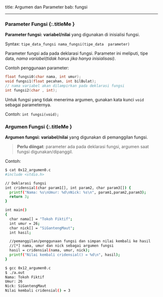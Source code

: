 title: Argumen dan Parameter
bab: fungsi

---



### <i class="fa fa-info-circle"></i> Parameter Fungsi {:.titleMe }

**Parameter fungsi:** **variabel/nilai** yang digunakan di inisialisi fungsi.

Syntax: `tipe_data_fungsi nama_fungsi(tipe_data 
parameter)`

Parameter fungsi ada pada deklarasi fungsi. Parameter ini meliputi, tipe data, _nama variabel(tidak harus jika hanya inisialisasi)_.

Contoh penggunaan parameter:

``` c
float fungsi0(char nama, int umur);
void fungsi1(float pecahan, int bilBulat);
// nama variabel akan dilampirkan pada deklarasi fungsi
int fungsi2(char , int);
```

Untuk fungsi yang tidak menerima argumen, gunakan kata kunci `void` sebagai parameternya.

Contoh: `int fungsi(void);`


### <i class="fa fa-info-circle"></i> Argumen Fungsi {:.titleMe }

**Argumen fungsi:** **variabel/nilai** yang digunakan di pemanggilan fungsi.

> __Perlu diingat__: parameter ada pada deklarasi fungsi, argumen saat fungsi digunakan/dipanggil.

Contoh:
``` bash
$ cat 0x12_argumen0.c 
#include <stdio.h>

// Deklarasi fungsi
int cridensial(char param1[], int param2, char param3[]) {
  printf("Nama: %s\nUmur: %d\nNick: %s\n", param1,param2,param3);
  return 3;
}

int main()
{
  char nama[] = "Tokoh Fiktif";
  int umur = 26;
  char nick[] = "SiGantengMaut";
  int hasil;

  //pemanggilan/penggunaan fungsi dan simpan nilai kembali ke hasil
  //[*] nama, umur dan nick sebagai argumen fungsi
  hasil = cridensial(nama, umur, nick);
  printf("Nilai kembali cridensial() = %d\n", hasil);
}

$ gcc 0x12_argumen0.c 
$ ./a.out 
Nama: Tokoh Fiktif
Umur: 26
Nick: SiGantengMaut
Nilai kembali cridensial() = 3
```
